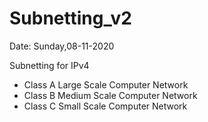 # Subnetting_v2 
Date: Sunday,08-11-2020

Subnetting for IPv4
  - Class A Large Scale Computer Network
  - Class B Medium Scale Computer Network
  - Class C Small Scale Computer Network
